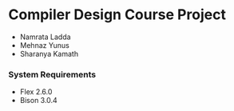 # Compiler Design Course Project
- Namrata Ladda
- Mehnaz Yunus
- Sharanya Kamath

### System Requirements
- Flex 2.6.0
- Bison 3.0.4
